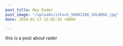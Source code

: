 ```yaml
---
post_title: Hey Rader
post_image: "/uploads/iStock_56001286_XXLARGE.jpg"
date: 2019-01-17 22:05:16 +0000

---
```

this is a post about rader